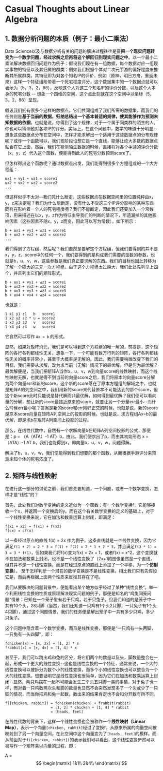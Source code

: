 # Casual Thoughts about Linear Algebra

## 1. 数据分析问题的本质（例子：最小二乘法）

Data Science以及与数据分析有关的问题的解决过程往往是要**把一个现实问题转变为一个数学问题，经过求解之后再将这个解回归到现实问题之中**。以一个最小二乘法解决数据回归问题作为例子：假设我们现在有一组数据，每个数据对应一组现实事物的特征以及其归属的群类：例如我们根据个体对二次元手游的偏好程度来推断其所属群类，其特征即为对各个知名IP的评价，例如（原神，明日方舟，重返未来）这样一个特征组附带着一个死宅程度评分，这个数据集中的一个数据点就可以表示为（5，3，2，86），反映这个人对这三个知名IP的评价分数，以及这个人本身的死宅分数 -- 想象一个四维的空间，这个点此刻就在这个空间中以坐标（5，3，2，86）呈现。

假设我们拥有很多个这样的数据点，它们共同组成了我们所需的数据集，而我们的任务则是**基于当前的数据，归纳总结出一个基本普适的规律，使其能够作为预测未知数据的依据**，也就是说，你得到了这个规律，对于一个属于同类群的陌生的人，你也可以猜测他对各项IP的评分。实际上，在这个问题中，数学的味道十分明显--想象这些数据点分布在空间中，怎样才能求解出一个适用于这些数据点的分布规律呢？或许一个函数可以，我们现阶段设想它是一个直线，能够让绝大多数的数据点贴合在它上面，然后，我们在猜测陌生数据的时候，直接将对各个手游的评价分数（x，y，z）代入这个函数，便能得到此人的死宅分数预测score了。

但怎样得出这个函数呢？通过数据点出发，我们能得到很多个方程组成的一个大方程组：

```
ux1 + vy1 + wz1 = score1 
ux2 + vx2 + wz2 = score2
...
```

但这样似乎不太对--我们凭什么断定，这些数据点在数据空间里的位置纯粹由x，y，z来决定呢？我们为什么能断定，没有什么不受这三个IP评分影响的某种东西同样在影响着一个人的死宅程度呢？我们不能断定，因此我们还要加入一个常数项，用来描述在以x，y，z作为特征主导我们的判断的情况下，所遗漏掉的其他影响因素（这些因素不随x，y，z而变，因此可以写为常数），如下所示：

```
b + ux1 + vy1 + wz1 = score1
b + ux2 + vx2 + wz2 = score2
...
```

我们得到了方程组，然后呢？我们自然是要解这个方程组，但我们要得到的并不是x，y，z，score中的任何一个，我们要得到的是构成我们需要的函数的参数，也就是b，u，v，w，这些参数是我们真正要求解的东西。我们的目标也因此转移为了解一个硕大的三元一次方程组。由于这个方程组太过巨大，我们此处先列举上四个，并且列出它们的矩阵形式。

```
b + ux1 + vy1 + wz1 = score1
b + ux2 + vx2 + wz2 = score2
b + ux3 + vy3 + wz3 = score3
b + ux4 + vx4 + wz4 = score4
```

也就是：

```
1 x1 y1 z1   b   score1
1 x2 y2 z2 * u = score2
1 x3 y3 z3   v   score3
1 x4 y4 z4   w   score4
```

它自然可以写作 `Ax = b` 的形式。

显然，如果对矩阵消元，我们是可以得到这个方程组的唯一解的，前提是，这个矩阵的各行各列都线性无关。想象一下，一个可能有数万行列的矩阵，各行各列都线性无关的概率非常小，甚至于大概率是无解的。因此，我们需要稍微改变下我们的目标，我们需要从求解，改为求当前（无解）情况下的最优解。但是何为最优解？最优解便是，当我们把矩阵A当作b，u，v，w到向量score的线性映射，而这个线性映射无解，也就是得不到当前的向量score之后，我们将原本的向量score分解为两个向量err和新的score，这个新的score落在了原本方程组的解域之中，也就是矩阵A的列空间之中，我们用新的score来代替原本不可能达到的那个score，但这个新score此时只能说是替代解而非最优解，如何得到最优解？我们便可以看向量的分解，想让新的score最接近原来的score，就要让另一个分量err最小--而什么时候err最小呢？答案是新的score和err刚好正交的时候，也就是说，新的score是原本score向量在矩阵A列空间上的投影的时候。也就是说，求方程组Ax=b的最优解，即是求b在矩阵A列空间上投影的过程。

那么，在线性代数中，自然有一个求解向量b在矩阵A列空间投影的公式，那便是：p = （A（ATA）-1 AT）b，由此，我们便求出了p，而由其初始形态 x = （ATA）-1 AT b，我们也能得到x，即向量b，u，v，w，问题得解。

解决了b，u，v，w，我们便能得到我们想要的那个函数，从而根据手游评分来预测未知个体的死宅浓度了。

## 2. 矩阵与线性映射

在进行这一部分的讨论之前，我们首先要知道，一个问题，或者一个数学变换，怎样才是“线性”的？

首先，此处我们对数学变换的定义近似为一个函数：有一个数学变换f，它能够接收一个x，并返回一个变换后的y。而在这个有关数学变换的定义的基础上，对于一个线性变换来说，它在加法和数乘运算上封闭，即满足：

```
f(x1 + x2) = f(x1) + f(x2)
f(cx) = cf(x) 
```

以一条经过原点的直线 f(x) = 2x 作为例子，这条直线就是一个线性变换，因为它满足`f(1 + 2) = 2 * 3 = f(1) + f(2) = 2 * 1 + 2 * 3`，并且满足`f(3 * 1) = 3 = 3 * f(1)`，但如果我们将f(x)变为f(x) = 2x + 1，或者f(x) = x^2，这个变换就不在加法和数乘上封闭，也不是一个线性变换了（2x+1的图像虽然是一个直线，但其并不是一个线性变换，而是在经过原点的直线上添加了一个平移，为一个**仿射变换**）。 至于怎样判断一个潜在的数学变换是不是线性变换，相比我们只有先假设它是，而后再根据上面两个性质来反推其存在了吧。

我们从要解决的问题背景中，便能看出某个地方似乎经过了某种“线性变换”。举一个利用线性变换的性质或原理解决现实问题的例子，那便是知名的“鸡兔同笼问题”情景：已知在一个笼子里有若干只鸡，若干只兔子，但我们知道的是笼子中一共有10个头，28只脚（当然，我们还知道一只鸡有1个头2只脚，一只兔子有1个头4只脚），通过这个问题情景，我们的任务便是解出笼子中一共有多少只鸡，多少只兔子。

这个问题中隐含着一个数学变换，而且是线性变换，那便是“一只鸡有一头两脚，一只兔有一头四脚”，即：

```
fchicken(x) = [x, 2x] = [1, 2] * x
frabbit(x) = [x, 4x] = [1, 4] * x
```

甚至于，我们可以跳出鸡和兔的区分，将它们两个的数量以及头，脚数量整合在一起，形成一个更大的线性变换--这也是线性变换的一个特征，通常来说，一个大的线性变换可以被拆分为数个小的线性变换，而多个小的线性变换也可以整合为一个大的线性变换。想要证明它是线性变换也很简单，因为它们在加法和数乘运算上封闭--显然，两只鸡摆在一起不可能会发生三个头五只脚一类的事情，对于兔子也一样，而对着一只鸡数两次头和脚的数量也显然不会突然发现多了一个头或少了一只脚的情况，而当你把鸡和兔一起数，数出来的结果肯定也不会和分开数有所不同。

```
f([chicken, rabbit]) = fchicken(chicken) + frabbit(rabbit)
                     = [1, 2] * chicken + [1, 4] * rabbit
                     = [heads, feet]
```

在线性代数的背景下，这样一个线性变换也会被称作一个**线性映射（Linear Map）**，表示一个向量`[chicken, rabbit]`经过了变换f，从原来所属的向量空间被映射到了另一个向量空间，在此空间中这个向量变为了`[heads, feet]`的模样。而从前面对于`f([chicken, rabbit])`的表示我们可以看出，这个线性变换俨然可以被写作一个矩阵乘以向量的过程，即：


A = 
$$
\begin{matrix}
1&1\\
2&4\\
\end{matrix}
$$

